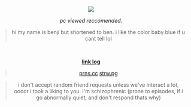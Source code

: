 <div align="center">



<h1 align="center"> </h1>


<br />



<img src="https://komarev.com/ghpvc/?username=artfufu&base=7906&color=grey&label=CoolPeople">

*pc viewed reccomended.*

 > hi my name is benji but shortened to ben. i like the color baby blue if u cant tell lol



<br>

<ins>**link log**</ins>

> [prns.cc](https://pronouns.cc/@shedletskying) [strw.pg](https://dandyfield.straw.page/)


> i don't accept random friend requests unless we've interact a lot, oooor i took a liking to you. i'm schizophrenic (prone to episodes, if i go abnormally quiet, and don't respond thats why)





